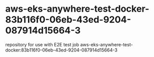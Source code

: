 # aws-eks-anywhere-test-docker-83b116f0-06eb-43ed-9204-087914d15664-3
repository for use with E2E test job aws-eks-anywhere-test-docker:83b116f0-06eb-43ed-9204-087914d15664-3

